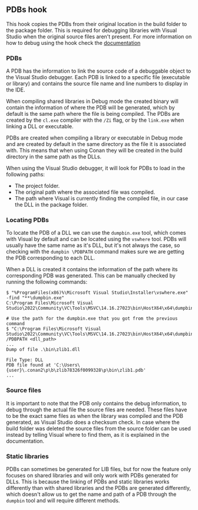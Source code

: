 ## PDBs hook
This hook copies the PDBs from their original location in the build folder to the package folder.
This is required for debugging libraries with Visual Studio when the original source files aren't present.
For more information on how to debug using the hook check the [documentation](https://docs.conan.io/2/examples/dev_flow/debug/debugging_visual.html)

### PDBs

A PDB has the information to link the source code of a debuggable object to the Visual Studio debugger. Each PDB is linked to a
specific file (executable or library) and contains the source file name and line numbers to display in the IDE.

When compiling shared libraries in Debug mode the created binary will contain the information of where the PDB will be
generated, which by default is the same path where the file is being compiled. The PDBs are created by the ``cl.exe``
compiler with the ``/Zi`` flag, or by the ``link.exe`` when linking a DLL or executable.

PDBs are created when compiling a library or executable in Debug mode and are created by default in the same directory
as the file it is associated with. This means that when using Conan they will be created in the build directory in the
same path as the DLLs.

When using the Visual Studio debugger, it will look for PDBs to load in the following paths:

- The project folder.
- The original path where the associated file was compiled.
- The path where Visual is currently finding the compiled file, in our case the DLL in the package folder.

### Locating PDBs

To locate the PDB of a DLL we can use the ``dumpbin.exe`` tool, which comes with Visual by default and can be located
using the ``vswhere`` tool. PDBs will usually have the same name as it's 
DLL, but it's not always the case, so checking with the ``dumpbin \PDBPATH`` command makes sure we are getting the PDB
corresponding to each DLL. 

When a DLL is created it contains the information of the path where its corresponding PDB was generated. This can be
manually checked by running the following commands:
```
$ "%ProgramFiles(x86)%\Microsoft Visual Studio\Installer\vswhere.exe" -find "**\dumpbin.exe"
C:\Program Files\Microsoft Visual Studio\2022\Community\VC\Tools\MSVC\14.16.27023\bin\HostX64\x64\dumpbin.exe

# Use the path for the dumpbin.exe that you got from the previous command
$ "C:\Program Files\Microsoft Visual Studio\2022\Community\VC\Tools\MSVC\14.16.27023\bin\HostX64\x64\dumpbin.exe" /PDBPATH <dll_path>
...
Dump of file .\bin\zlib1.dll

File Type: DLL
PDB file found at 'C:\Users\{user}\.conan2\p\b\zlib78326f0099328\p\bin\zlib1.pdb'
...
```

### Source files

It is important to note that the PDB only contains the debug information, to debug through the actual file the source 
files are needed. These files have to be the exact same files as when the library was compiled and the PDB generated, 
as Visual Studio does a checksum check. In case where the build folder was deleted the source files from the source
folder can be used instead by telling Visual where to find them, as it is explained in the documentation.

### Static libraries

PDBs can sometimes be generated for LIB files, but for now the feature only focuses on shared libraries and
will only work with PDBs generated for DLLs. This is because the linking of PDBs and static libraries works differently
than with shared libraries and the PDBs are generated differently, which doesn't allow us to get the name and path
of a PDB through the ``dumpbin`` tool and will require different methods.
